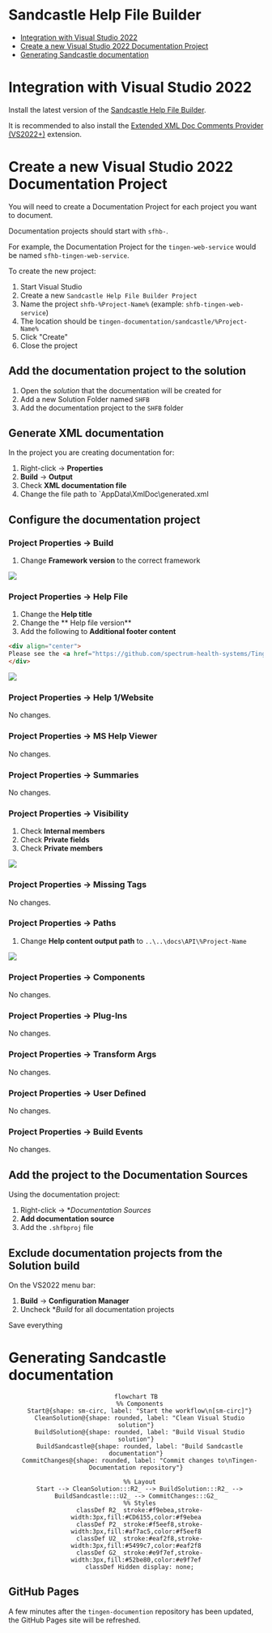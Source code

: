 <!-- u250602 -->

# Sandcastle Help File Builder

* [Integration with Visual Studio 2022](#integration-with-visual-studio-2022)
* [Create a new Visual Studio 2022 Documentation Project](#create-a-new-visual-studio-2022-documentation-project)
* [Generating Sandcastle documentation](#generating-sandcastle-documentation)

# Integration with Visual Studio 2022

Install the latest version of the [Sandcastle Help File Builder](https://github.com/EWSoftware/SHFB).

It is recommended to also install the [Extended XML Doc Comments Provider (VS2022+)](https://marketplace.visualstudio.com/items?itemName=EWoodruff.ExtendedDocCommentsProvider2022) extension.

# Create a new Visual Studio 2022 Documentation Project

You will need to create a Documentation Project for each project you want to document.

Documentation projects should start with `sfhb-`.

For example, the Documentation Project for the `tingen-web-service` would be named `sfhb-tingen-web-service`.

To create the new project:

1. Start Visual Studio
2. Create a new `Sandcastle Help File Builder Project`
3. Name the project `shfb-%Project-Name%` (example: `shfb-tingen-web-service`)
4. The location should be `tingen-documentation/sandcastle/%Project-Name%`
5. Click "Create"
6. Close the project

## Add the documentation project to the solution

1. Open the *solution* that the documentation will be created for
2. Add a new Solution Folder named `SHFB`
3. Add the documentation project to the `SHFB` folder

## Generate XML documentation

In the project you are creating documentation for:

1. Right-click -> **Properties**
2. **Build** -> **Output**
3. Check **XML documentation file**
4. Change the file path to `AppData\XmlDoc\generated.xml

## Configure the documentation project

### Project Properties -> Build

1. Change **Framework version** to the correct framework

![](./shfb/build.png)

### Project Properties -> Help File

1. Change the **Help title**
2. Change the ** Help file version**
3. Add the following to **Additional footer content**  
```html
<div align="center">
Please see the <a href="https://github.com/spectrum-health-systems/Tingen-Documentation">Tingen documentation</a> for more information.
</div>
```

![](./shfb/help-file.png)

### Project Properties -> Help 1/Website

No changes.

### Project Properties -> MS Help Viewer

No changes.

### Project Properties -> Summaries

No changes.

### Project Properties -> Visibility

1. Check **Internal members**
2. Check **Private fields**
3. Check **Private members**

![](./shfb/visibility.png)

### Project Properties -> Missing Tags

No changes.

### Project Properties -> Paths

1. Change **Help content output path** to `..\..\docs\API\%Project-Name`

![](./shfb/paths.png)

### Project Properties -> Components

No changes.

### Project Properties -> Plug-Ins

No changes.

### Project Properties -> Transform Args

No changes.

### Project Properties -> User Defined

No changes.

### Project Properties -> Build Events

No changes.

## Add the project to the Documentation Sources

Using the documentation project:

1. Right-click -> **Documentation Sources*
2. **Add documentation source**
3. Add the `.shfbproj` file

## Exclude documentation projects from the Solution build

On the VS2022 menu bar:

1. **Build** -> **Configuration Manager**
2. Uncheck **Build* for all documentation projects

Save everything

# Generating Sandcastle documentation

<div align="center">

```mermaid
flowchart TB
  %% Components
  Start@{shape: sm-circ, label: "Start the workflow\n[sm-circ]"}
  CleanSolution@{shape: rounded, label: "Clean Visual Studio solution"}
  BuildSolution@{shape: rounded, label: "Build Visual Studio solution"}
  BuildSandcastle@{shape: rounded, label: "Build Sandcastle documentation"}
  CommitChanges@{shape: rounded, label: "Commit changes to\nTingen-Documentation repository"}

  %% Layout
  Start --> CleanSolution:::R2_ --> BuildSolution:::R2_ --> BuildSandcastle:::U2_ --> CommitChanges:::G2_
  %% Styles
  classDef R2_ stroke:#f9ebea,stroke-width:3px,fill:#CD6155,color:#f9ebea
  classDef P2_ stroke:#f5eef8,stroke-width:3px,fill:#af7ac5,color:#f5eef8
  classDef U2_ stroke:#eaf2f8,stroke-width:3px,fill:#5499c7,color:#eaf2f8
  classDef G2_ stroke:#e9f7ef,stroke-width:3px,fill:#52be80,color:#e9f7ef
  classDef Hidden display: none;
```

</div>

## GitHub Pages

A few minutes after the `tingen-documention` repository has been updated, the GitHub Pages site will be refreshed.
